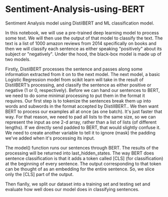 # Sentiment-Analysis-using-BERT
Sentiment Analysis model using DistilBERT and ML classification model.

In this notebook, we will use a pre-trained deep learning model to process some text. We will then use the output of that model to classify the text. The text is a list of 1000 amazon reviews from 2014 specifically on books and then we will classify each sentence as either speaking "positively" about its subject or "negatively".
Under the hood, the black-box model is made up of two models.

Firstly, DistilBERT processes the sentence and passes along some information extracted from it on to the next model.
The next model, a basic Logistic Regression model from scikit learn will take in the result of DistilBERT’s processing, and classify the sentence as either positive or negative (1 or 0, respectively). Before we can hand our sentences to BERT, we need to do some minimal processing to put them in the format it requires. Our first step is to tokenize the sentences break them up into words and subwords in the format accepted by DistillBERT.. We then want BERT to process our examples all at once (as one batch). It's just faster that way. For that reason, we need to pad all lists to the same size, so we can represent the input as one 2-d array, rather than a list of lists (of different lengths). If we directly send padded to BERT, that would slightly confuse it. We need to create another variable to tell it to ignore (mask) the padding we've added when it's processing its input. 

The model() function runs our sentences through BERT. The results of the processing will be returned into last_hidden_states.
The way BERT does sentence classification is that it adds a token called [CLS] (for classification) at the beginning of every sentence. The output corresponding to that token can be thought of as an embedding for the entire sentence. So, we slice only the [CLS] part of the output.

Then fianlly, we split our dataset into a training set and testing set and evaluate how well does our model does in classifying sentences.
